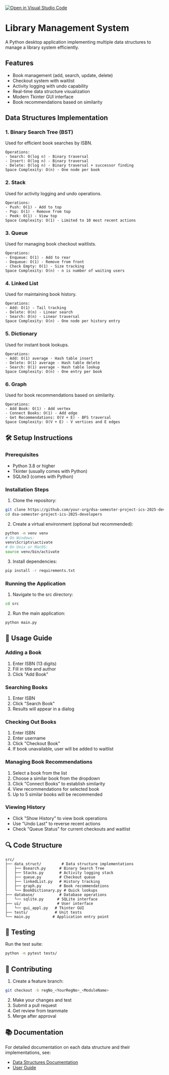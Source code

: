 
[![Open in Visual Studio Code](https://classroom.github.com/assets/open-in-vscode-2e0aaae1b6195c2367325f4f02e2d04e9abb55f0b24a779b69b11b9e10269abc.svg)](https://classroom.github.com/online_ide?assignment_repo_id=19822243&assignment_repo_type=AssignmentRepo)

# Library Management System

A Python desktop application implementing multiple data structures to manage a library system efficiently.

## Features

- Book management (add, search, update, delete)
- Checkout system with waitlist
- Activity logging with undo capability
- Real-time data structure visualization
- Modern Tkinter GUI interface
- Book recommendations based on similarity

##  Data Structures Implementation

### 1. Binary Search Tree (BST)
Used for efficient book searches by ISBN.
```
Operations:
- Search: O(log n) - Binary traversal
- Insert: O(log n) - Binary traversal
- Delete: O(log n) - Binary traversal + successor finding
Space Complexity: O(n) - One node per book
```

### 2. Stack
Used for activity logging and undo operations.
```
Operations:
- Push: O(1) - Add to top
- Pop: O(1) - Remove from top
- Peek: O(1) - View top
Space Complexity: O(1) - Limited to 10 most recent actions
```

### 3. Queue
Used for managing book checkout waitlists.
```
Operations:
- Enqueue: O(1) - Add to rear
- Dequeue: O(1) - Remove from front
- Check Empty: O(1) - Size tracking
Space Complexity: O(n) - n is number of waiting users
```

### 4. Linked List
Used for maintaining book history.
```
Operations:
- Add: O(1) - Tail tracking
- Delete: O(n) - Linear search
- Search: O(n) - Linear traversal
Space Complexity: O(n) - One node per history entry
```

### 5. Dictionary
Used for instant book lookups.
```
Operations:
- Add: O(1) average - Hash table insert
- Delete: O(1) average - Hash table delete
- Search: O(1) average - Hash table lookup
Space Complexity: O(n) - One entry per book
```

### 6. Graph
Used for book recommendations based on similarity.
```
Operations:
- Add Book: O(1) - Add vertex
- Connect Books: O(1) - Add edge
- Get Recommendations: O(V + E) - BFS traversal
Space Complexity: O(V + E) - V vertices and E edges
```

## 🛠️ Setup Instructions

### Prerequisites
- Python 3.8 or higher
- Tkinter (usually comes with Python)
- SQLite3 (comes with Python)

### Installation Steps

1. Clone the repository:
```bash
git clone https://github.com/your-org/dsa-semester-project-ics-2025-developers.git
cd dsa-semester-project-ics-2025-developers
```

2. Create a virtual environment (optional but recommended):
```bash
python -m venv venv
# On Windows:
venv\Scripts\activate
# On Unix or MacOS:
source venv/bin/activate
```

3. Install dependencies:
```bash
pip install -r requirements.txt
```

### Running the Application

1. Navigate to the src directory:
```bash
cd src
```

2. Run the main application:
```bash
python main.py
```

## 📝 Usage Guide

### Adding a Book
1. Enter ISBN (13 digits)
2. Fill in title and author
3. Click "Add Book"

### Searching Books
1. Enter ISBN
2. Click "Search Book"
3. Results will appear in a dialog

### Checking Out Books
1. Enter ISBN
2. Enter username
3. Click "Checkout Book"
4. If book unavailable, user will be added to waitlist

### Managing Book Recommendations
1. Select a book from the list
2. Choose a similar book from the dropdown
3. Click "Connect Books" to establish similarity
4. View recommendations for selected book
5. Up to 5 similar books will be recommended

### Viewing History
- Click "Show History" to view book operations
- Use "Undo Last" to reverse recent actions
- Check "Queue Status" for current checkouts and waitlist

## 🔍 Code Structure

```
src/
├── data_struct/         # Data structure implementations
│   ├── Bsearch.py      # Binary Search Tree
│   ├── Stacks.py       # Activity logging stack
│   ├── queue.py        # Checkout queue
│   ├── linkedList.py   # History tracking
│   ├── graph.py        # Book recommendations
│   └── BookDictionary.py # Quick lookups
├── database/           # Database operations
│   └── sqlite.py      # SQLite interface
├── ui/                # User interface
│   └── gui_appl.py   # Tkinter GUI
├── tests/            # Unit tests
└── main.py          # Application entry point
```

## 🧪 Testing

Run the test suite:
```bash
python -m pytest tests/
```

## 👥 Contributing

1. Create a feature branch:
```bash
git checkout -b regNo_<YourRegNo>_<ModuleName>
```

2. Make your changes and test
3. Submit a pull request
4. Get review from teammate
5. Merge after approval

## 📚 Documentation

For detailed documentation on each data structure and their implementations, see:
- [Data Structures Documentation](docs/data_structures.md)
- [User Guide](docs/user_guide.md)


